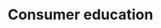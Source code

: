 ---
title: Consumer education
longTitle: 'Consumer education'
tags:
- gccommon
usedFor:
- "[[Consumer protection]]"
---